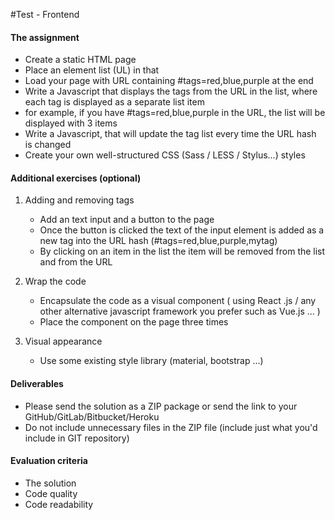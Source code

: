 #Test - Frontend

#### The assignment

   * Create a static HTML page
   * Place an element list (UL) in that
   * Load your page with URL containing #tags=red,blue,purple at the end
   * Write a Javascript that displays the tags from the URL in the list, where each tag is displayed as a separate list item
   * for example, if you have #tags=red,blue,purple in the URL, the list will be displayed with 3 items
   * Write a Javascript, that will update the tag list every time the URL hash is changed
   * Create your own well-structured CSS (Sass / LESS / Stylus...) styles

#### Additional exercises (optional)

1.  Adding and removing tags

    * Add an text input and a button to the page
    * Once the button is clicked the text of the input element is added as a new tag into the URL hash (#tags=red,blue,purple,mytag)
    * By clicking on an item in the list the item will be removed from the list and from the URL

2. Wrap the code

    * Encapsulate the code as a visual component ( using React .js / any other alternative javascript framework you prefer such as Vue.js ... )
    * Place the component on the page three times
   
3. Visual appearance

    * Use some existing style library (material, bootstrap ...)
    
 #### Deliverables
 
   * Please send the solution as a ZIP package or send the link to your GitHub/GitLab/Bitbucket/Heroku
   * Do not include unnecessary files in the ZIP file (include just what you'd include in GIT repository)

#### Evaluation criteria

   * The solution
   * Code quality
   * Code readability
